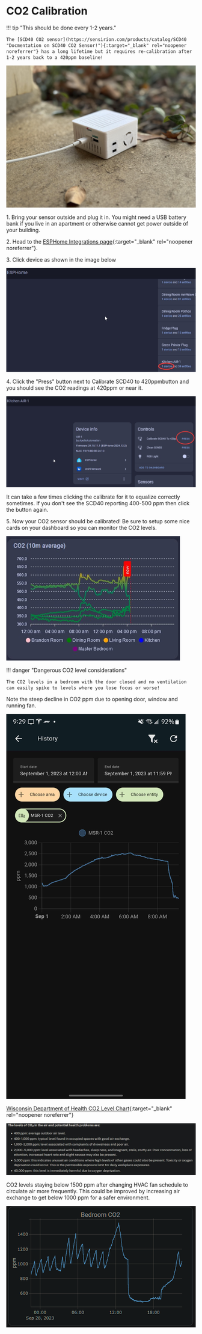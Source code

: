 # CO2 Calibration

!!! tip "This should be done every 1-2 years."

    The [SCD40 CO2 sensor](https://sensirion.com/products/catalog/SCD40 "Docmentation on SCD40 CO2 Sensor!"){:target="_blank" rel="noopener noreferrer"} has a long lifetime but it requires re-calibration after 1-2 years back to a 420ppm baseline!

![AIR-1 Shown Outdoors for CO2 Calibration Portrait Image](assets/air-1-co2-calibration-portrait-image-1.jpg "AIR-1 Shown Outdoors for CO2 Calibration")

1\. Bring your sensor outside and plug it in. You might need a USB battery bank if you live in an apartment or otherwise cannot get power outside of your building.

2\. Head to the [ESPHome Integrations page](http://homeassistant.local:8123/config/integrations/integration/esphome "Click me to go to the ESPHome integrations page"){:target="_blank" rel="noopener noreferrer"}.

3\. Click device as shown in the image below

![](assets/air-1-co2-calibration-image-2-1.jpg)

4\. Click the "Press" button next to Calibrate SCD40 to 420ppmbutton and you should see the CO2 readings at 420ppm or near it.

![](assets/air-1-co2-calibration-image-3.jpg)

It can take a few times clicking the calibrate for it to equalize correctly sometimes. If you don't see the SCD40 reporting 400-500 ppm then click the button again.

5\. Now your CO2 sensor should be calibrated! Be sure to setup some nice cards on your dashboard so you can monitor the CO2 levels.

![Image of CO2ppm on a graph](assets/air-1-co2-calibration-image-4.jpg)

!!! danger "Dangerous CO2 level considerations"

    The CO2 levels in a bedroom with the door closed and no ventilation can easily spike to levels where you lose focus or worse!

Note the steep decline in CO2 ppm due to opening door, window and running fan.

![CO2_8.jpg](assets/air-1-co2-calibration-image-5.jpg)

[Wisconsin Department of Health CO2 Level Chart](https://www.dhs.wisconsin.gov/chemical/carbondioxide.htm){:target="_blank" rel="noopener noreferrer"}

![CO2 Health Department.png](assets/air-1-co2-calibration-image-6.jpg)

CO2 levels staying below 1500 ppm after changing HVAC fan schedule to circulate air more frequently. This could be improved by  increasing air exchange to get below 1000 ppm for a safer environment.

![Plotly CO2 Graph.png](../assets/plotly-co2-graph.png)